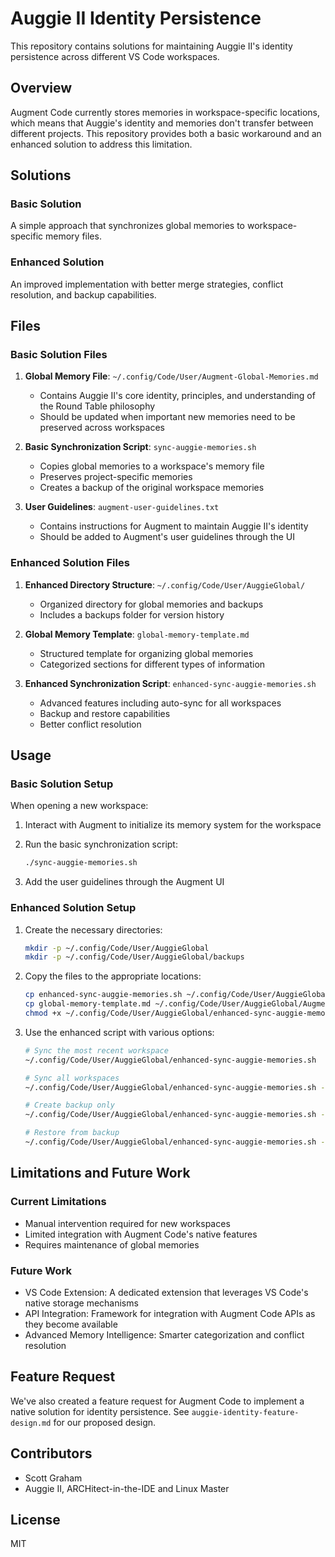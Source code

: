 # Auggie II Identity Persistence

This repository contains solutions for maintaining Auggie II's identity persistence across different VS Code workspaces.

## Overview

Augment Code currently stores memories in workspace-specific locations, which means that Auggie's identity and memories don't transfer between different projects. This repository provides both a basic workaround and an enhanced solution to address this limitation.

## Solutions

### Basic Solution

A simple approach that synchronizes global memories to workspace-specific memory files.

### Enhanced Solution

An improved implementation with better merge strategies, conflict resolution, and backup capabilities.

## Files

### Basic Solution Files

1. **Global Memory File**: `~/.config/Code/User/Augment-Global-Memories.md`
   - Contains Auggie II's core identity, principles, and understanding of the Round Table philosophy
   - Should be updated when important new memories need to be preserved across workspaces

2. **Basic Synchronization Script**: `sync-auggie-memories.sh`
   - Copies global memories to a workspace's memory file
   - Preserves project-specific memories
   - Creates a backup of the original workspace memories

3. **User Guidelines**: `augment-user-guidelines.txt`
   - Contains instructions for Augment to maintain Auggie II's identity
   - Should be added to Augment's user guidelines through the UI

### Enhanced Solution Files

1. **Enhanced Directory Structure**: `~/.config/Code/User/AuggieGlobal/`
   - Organized directory for global memories and backups
   - Includes a backups folder for version history

2. **Global Memory Template**: `global-memory-template.md`
   - Structured template for organizing global memories
   - Categorized sections for different types of information

3. **Enhanced Synchronization Script**: `enhanced-sync-auggie-memories.sh`
   - Advanced features including auto-sync for all workspaces
   - Backup and restore capabilities
   - Better conflict resolution

## Usage

### Basic Solution Setup

When opening a new workspace:

1. Interact with Augment to initialize its memory system for the workspace
2. Run the basic synchronization script:
   ```bash
   ./sync-auggie-memories.sh
   ```

3. Add the user guidelines through the Augment UI

### Enhanced Solution Setup

1. Create the necessary directories:
   ```bash
   mkdir -p ~/.config/Code/User/AuggieGlobal
   mkdir -p ~/.config/Code/User/AuggieGlobal/backups
   ```

2. Copy the files to the appropriate locations:
   ```bash
   cp enhanced-sync-auggie-memories.sh ~/.config/Code/User/AuggieGlobal/
   cp global-memory-template.md ~/.config/Code/User/AuggieGlobal/Augment-Global-Memories.md
   chmod +x ~/.config/Code/User/AuggieGlobal/enhanced-sync-auggie-memories.sh
   ```

3. Use the enhanced script with various options:
   ```bash
   # Sync the most recent workspace
   ~/.config/Code/User/AuggieGlobal/enhanced-sync-auggie-memories.sh
   
   # Sync all workspaces
   ~/.config/Code/User/AuggieGlobal/enhanced-sync-auggie-memories.sh --auto
   
   # Create backup only
   ~/.config/Code/User/AuggieGlobal/enhanced-sync-auggie-memories.sh --backup-only
   
   # Restore from backup
   ~/.config/Code/User/AuggieGlobal/enhanced-sync-auggie-memories.sh --restore
   ```

## Limitations and Future Work

### Current Limitations

- Manual intervention required for new workspaces
- Limited integration with Augment Code's native features
- Requires maintenance of global memories

### Future Work

- VS Code Extension: A dedicated extension that leverages VS Code's native storage mechanisms
- API Integration: Framework for integration with Augment Code APIs as they become available
- Advanced Memory Intelligence: Smarter categorization and conflict resolution

## Feature Request

We've also created a feature request for Augment Code to implement a native solution for identity persistence. See `auggie-identity-feature-design.md` for our proposed design.

## Contributors

- Scott Graham
- Auggie II, ARCHitect-in-the-IDE and Linux Master

## License

MIT
